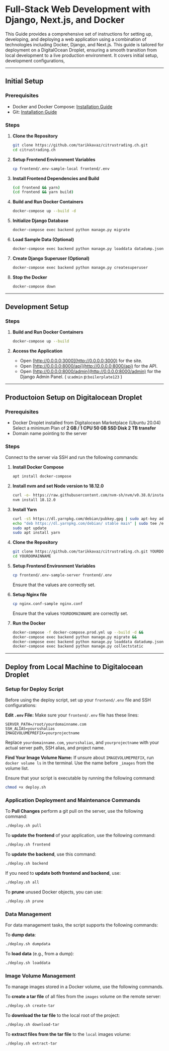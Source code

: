 # Full-Stack Web Development with Django, Next.js, and Docker

This Guide provides a comprehensive set of instructions for setting up, developing, and deploying a web application using a combination of technologies including Docker, Django, and Next.js. This guide is tailored for deployment on a DigitalOcean Droplet, ensuring a smooth transition from local development to a live production environment. It covers initial setup, development configurations,

---

## Initial Setup

### Prerequisites

- Docker and Docker Compose: [Installation Guide](https://docs.docker.com/get-docker/)
- Git: [Installation Guide](https://git-scm.com/book/en/v2/Getting-Started-Installing-Git)

### Steps

1. **Clone the Repository**
    ```bash
    git clone https://github.com/tarikkavaz/citrustrading.ch.git
    cd citrustrading.ch
    ```

2. **Setup Frontend Environment Variables**
    ```bash
    cp frontend/.env-sample-local frontend/.env
    ```

3. **Install Frontend Dependencies and Build**
    ```bash
    (cd frontend && yarn)
    (cd frontend && yarn build)
    ```

4. **Build and Run Docker Containers**
    ```bash
    docker-compose up --build -d
    ```

5. **Initialize Django Database**
    ```bash
    docker-compose exec backend python manage.py migrate
    ```

6. **Load Sample Data (Optional)**
    ```bash
    docker-compose exec backend python manage.py loaddata datadump.json
    ```

7. **Create Django Superuser (Optional)**
    ```bash
    docker-compose exec backend python manage.py createsuperuser
    ```

8. **Stop the Docker**
    ```bash
    docker-compose down
    ```
---

## Development Setup

### Steps

1. **Build and Run Docker Containers**
    ```bash
    docker-compose up --build
    ```

2. **Access the Application**

    - Open [http://0.0.0.0:3000](http://0.0.0.0:3000) for the site. 
    - Open [http://0.0.0.0:8000/api](http://0.0.0.0:8000/api) for the API. 
    - Open [http://0.0.0.0:8000/admin](http://0.0.0.0:8000/admin) for the Django Admin Panel. 
    ( u:`admin` p:`boilerplate123` ) 

---

## Productoion Setup on Digitalocean Droplet

### Prerequisites

- Docker Droplet installed from Digitalocean Marketplace (Ubuntu 20.04)
    Select a minimum Plan of __2 GB / 1 CPU 50 GB SSD Disk 2 TB transfer__
- Domain name pointing to the server

### Steps

Connect to the server via SSH and run the following commands:

1. **Install Docker Compose**
    ```bash
    apt install docker-compose
    ```

2. **Install nvm and set Node version to 18.12.0**
    ```bash
    curl -o- https://raw.githubusercontent.com/nvm-sh/nvm/v0.38.0/install.sh | bash
    nvm install 18.12.0
    ```

3. **Install Yarn**
    ```bash
    curl -sS https://dl.yarnpkg.com/debian/pubkey.gpg | sudo apt-key add -
    echo "deb https://dl.yarnpkg.com/debian/ stable main" | sudo tee /etc/apt/sources.list.d/yarn.list
    sudo apt update
    sudo apt install yarn
    ```

4. **Clone the Repository**
    ```bash
    git clone https://github.com/tarikkavaz/citrustrading.ch.git YOURDOMAINNAME
    cd YOURDOMAINNAME
    ```

5. **Setup Frontend Environment Variables**
    ```bash
    cp frontend/.env-sample-server frontend/.env
    ```
    Ensure that the values are correctly set.

6. **Setup Nginx file**
    ```bash
    cp nginx.conf-sample nginx.conf
    ```
    Ensure that the values `YOURDOMAINNAME` are correctly set.

7. **Run the Docker**
   
    ```bash
    docker-compose -f docker-compose.prod.yml up --build -d &&
    docker-compose exec backend python manage.py migrate &&
    docker-compose exec backend python manage.py loaddata datadump.json &&
    docker-compose exec backend python manage.py collectstatic
    ```
---

## Deploy from Local Machine to Digitalocean Droplet

### Setup for Deploy Script

Before using the deploy script, set up your `frontend/.env` file and SSH configurations:

**Edit `.env` File:**
Make sure your `frontend/.env` file has these lines:
```properties
SERVER_PATH=/root/yourdomainname.com
SSH_ALIAS=yoursshalias
IMAGEVOLUMEPREFIX=yourprojectname
```
Replace `yourdomainname.com`, `yoursshalias`, and `yourprojectname` with your actual server path, SSH alias, and project name.

**Find Your Image Volume Name:**
If unsure about `IMAGEVOLUMEPREFIX`, run `docker volume ls` in the terminal.
Use the name before `_images` from the volume list.


Ensure that your script is executable by running the following command:
```bash
chmod +x deploy.sh
```

### Application Deployment and Maintenance Commands

To **Pull Changes** perform a git pull on the server, use the following command:

```bash
./deploy.sh pull
```

To **update the frontend** of your application, use the following command:

```bash
./deploy.sh frontend
```

To **update the backend**, use this command:

```bash
./deploy.sh backend
```

If you need to **update both frontend and backend**, use:

```bash
./deploy.sh all
```

To **prune** unused Docker objects, you can use:

```bash
./deploy.sh prune
```

### Data Management

For data management tasks, the script supports the following commands:

To **dump data**:
```bash
./deploy.sh dumpdata
```

To **load data** (e.g., from a dump):
```bash
./deploy.sh loaddata
```

### Image Volume Management

To manage images stored in a Docker volume, use the following commands. 

To **create a tar file** of all files from the `images` volume on the remote server:
```bash
./deploy.sh create-tar
```

To **download the tar file** to the local root of the project:
```bash
./deploy.sh download-tar 
```

To **extract files from the tar file** to the `local` images volume:
```bash
./deploy.sh extract-tar
```
